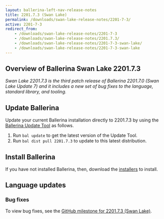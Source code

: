```yaml
---
layout: ballerina-left-nav-release-notes
title: 2201.7.3 (Swan Lake) 
permalink: /downloads/swan-lake-release-notes/2201-7-3/
active: 2201-7-3
redirect_from: 
    - /downloads/swan-lake-release-notes/2201-7-3
    - /downloads/swan-lake-release-notes/2201.7.3/
    - /downloads/swan-lake-release-notes/2201-7-3-swan-lake/
    - /downloads/swan-lake-release-notes/2201-7-3-swan-lake
---
```


## Overview of Ballerina Swan Lake 2201.7.3

<em>Swan Lake 2201.7.3 is the third patch release of Ballerina 2201.7.0 (Swan Lake Update 7) and it includes a new set of bug fixes to the language, standard library, and tooling.</em>

## Update Ballerina

Update your current Ballerina installation directly to 2201.7.3 by using the [Ballerina Update Tool](/learn/update-tool/) as follows.

1. Run `bal update` to get the latest version of the Update Tool.
2. Run `bal dist pull 2201.7.3` to update to this latest distribution.

## Install Ballerina

If you have not installed Ballerina, then, download the [installers](/downloads/#swanlake) to install.

## Language updates

### Bug fixes

To view bug fixes, see the [GitHub milestone for 2201.7.3 (Swan Lake)](https://github.com/ballerina-platform/ballerina-lang/issues?q=is%3Aissue+label%3AType%2FBug+is%3Aclosed+milestone%3A2201.7.3).

